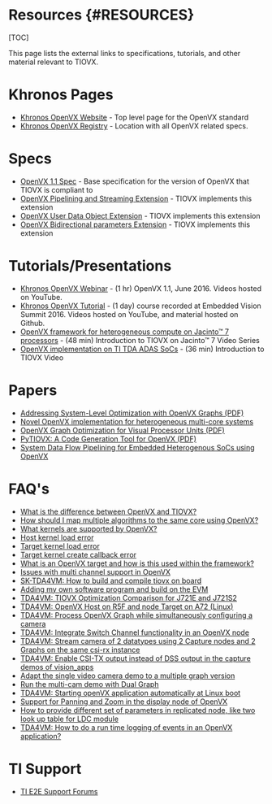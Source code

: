 # Resources {#RESOURCES}

[TOC]

This page lists the external links to specifications, tutorials,
and other material relevant to TIOVX.

# Khronos Pages
- <a href="https://www.khronos.org/openvx/" target="_blank">Khronos OpenVX Website</a> - Top level page for the OpenVX standard
- <a href="https://www.khronos.org/registry/OpenVX/" target="_blank">Khronos OpenVX Registry</a> - Location with all OpenVX related specs.

# Specs
- <a href="https://www.khronos.org/registry/OpenVX/specs/1.1/html/index.html" target="_blank">OpenVX 1.1 Spec</a> - Base specification for the version of OpenVX that TIOVX is compliant to
- <a href="https://www.khronos.org/registry/OpenVX/extensions/vx_khr_pipelining/1.0.1/vx_khr_pipelining_1_0_1.html" target="_blank">OpenVX Pipelining and Streaming Extension</a> - TIOVX implements this extension
- <a href="https://www.khronos.org/registry/OpenVX/extensions/vx_khr_user_data_object/1.0/vx_khr_user_data_object_1_0.html" target="_blank">OpenVX User Data Object Extension</a> - TIOVX implements this extension
- <a href="https://registry.khronos.org/OpenVX/extensions/vx_khr_bidirectional_parameters/vx_khr_bidirectional_parameters_1_3_1.html" target="_blank">OpenVX Bidirectional parameters Extension</a> - TIOVX implements this extension

# Tutorials/Presentations
- <a href="https://www.youtube.com/watch?v=zIxEod3hUno" target="_blank">Khronos OpenVX Webinar</a> - (1 hr) OpenVX 1.1, June 2016. Videos hosted on YouTube.
- <a href="https://www.khronos.org/events/2016-embedded-vision-summit" target="_blank">Khronos OpenVX Tutorial</a> - (1 day) course recorded at Embedded Vision Summit 2016. Videos hosted on YouTube, and material hosted on Github.
- <a href="https://www.ti.com/video/series/openvx-framework-for-heterogeneous-compute-on-jacinto-processor.html" target="_blank">OpenVX framework for heterogeneous compute on Jacinto™ 7 processors</a> - (48 min) Introduction to TIOVX on Jacinto™ 7 Video Series
- <a href="https://training.ti.com/openvx-implementation-ti-tda-adas-socs?cu=1137175" target="_blank">OpenVX implementation on TI TDA ADAS SoCs</a> - (36 min) Introduction to TIOVX Video

# Papers

- <a href="http://people.csail.mit.edu/kapu/papers/openvx_optimization_2014.pdf" target="_blank">Addressing System-Level Optimization with OpenVX Graphs (PDF)</a>
- <a href="https://ieeexplore.ieee.org/document/8309323" target="_blank">Novel OpenVX implementation for heterogeneous multi-core systems</a>
- <a href="https://cse.sc.edu/~jbakos/assets/papers/asap19_paper1.pdf" target="_blank">OpenVX Graph Optimization for Visual Processor Units (PDF)</a>
- <a href="PyTIOVX_Presentation.pdf" target="_blank">PyTIOVX: A Code Generation Tool for OpenVX (PDF)</a>
- <a href="https://ieeexplore.ieee.org/document/9277158" target="_blank">System Data Flow Pipelining for Embedded Heterogenous SoCs using OpenVX</a>

# FAQ's

- <a href="https://e2e.ti.com/support/processors/f/791/t/871791" target="_blank">What is the difference between OpenVX and TIOVX?</a>
- <a href="https://e2e.ti.com/support/processors/f/791/t/899650" target="_blank">How should I map multiple algorithms to the same core using OpenVX?</a>
- <a href="https://e2e.ti.com/support/processors/f/791/t/871778" target="_blank">What kernels are supported by OpenVX?</a>
- <a href="https://e2e.ti.com/support/processors/f/791/p/882586/3264281#3264281" target="_blank">Host kernel load error</a>
- <a href="https://e2e.ti.com/support/processors/f/791/p/882591/3264301#3264301" target="_blank">Target kernel load error</a>
- <a href="https://e2e.ti.com/support/processors/f/791/t/882592" target="_blank">Target kernel create callback error</a>
- <a href="https://e2e.ti.com/support/processors/f/791/p/899651/3325723#3325723" target="_blank">What is an OpenVX target and how is this used within the framework?</a>
- <a href="https://e2e.ti.com/support/processors/f/791/t/920477" target="_blank">Issues with multi channel support in OpenVX</a>
- <a href="https://e2e.ti.com/f/791/t/1312348" target="_blank">SK-TDA4VM: How to build and compile tiovx on board</a>
- <a href="https://e2e.ti.com/f/791/t/1325797" target="_blank">Adding my own software program and build on the EVM</a>
- <a href="https://e2e.ti.com/f/791/t/1106172" target="_blank">TDA4VM: TIOVX Optimization Comparison for J721E and J721S2</a>
- <a href="https://e2e.ti.com/f/791/t/1256312" target="_blank">TDA4VM: OpenVX Host on R5F and node Target on A72 (Linux)</a>
- <a href="https://e2e.ti.com/f/791/t/1250032" target="_blank">TDA4VM: Process OpenVX Graph while simultaneously configuring a camera</a>
- <a href="https://e2e.ti.com/f/791/t/1297110" target="_blank">TDA4VM: Integrate Switch Channel functionality in an OpenVX node</a>
- <a href="https://e2e.ti.com/f/791/t/1302098" target="_blank">TDA4VM: Stream camera of 2 datatypes using 2 Capture nodes and 2 Graphs on the same csi-rx instance</a>
- <a href="https://e2e.ti.com/f/791/t/1306674" target="_blank">TDA4VM: Enable CSI-TX output instead of DSS output in the capture demos of vision_apps</a>
- <a href="https://e2e.ti.com/f/791/t/1078116 " target="_blank">Adapt the single video camera demo to a multiple graph version</a>
- <a href="https://e2e.ti.com/f/791/t/1084620" target="_blank">Run the multi-cam demo with Dual Graph</a>
- <a href="https://e2e.ti.com/f/791/t/1165996" target="_blank">TDA4VM: Starting openVX application automatically at Linux boot</a>
- <a href="https://e2e.ti.com/f/791/t/1009550" target="_blank">Support for Panning and Zoom in the display node of OpenVX</a>
- <a href="https://e2e.ti.com/f/791/t/1032039" target="_blank">How to provide different set of parameters in replicated node, like two look up table for LDC module</a>
- <a href="https://e2e.ti.com/f/791/t/930770" target="_blank">TDA4VM: How to do a run time logging of events in an OpenVX application?</a>

# TI Support

- <a href="https://e2e.ti.com" target="_blank">TI E2E Support Forums</a>

